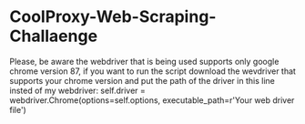 # CoolProxy-Web-Scraping-Challaenge

Please, be aware the webdriver that is being used supports only google chrome version 87, if you want to run the script download the wevdriver that supports your chrome version and put the path of the driver in this line insted of my webdriver:
self.driver = webdriver.Chrome(options=self.options, executable_path=r'Your web driver file')
